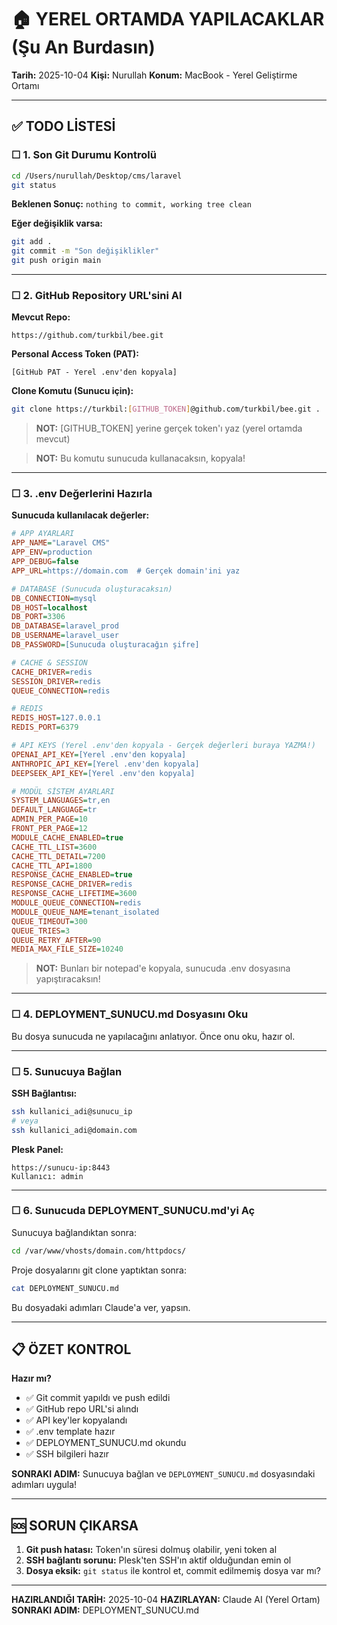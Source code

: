 # 🏠 YEREL ORTAMDA YAPILACAKLAR (Şu An Burdasın)

**Tarih:** 2025-10-04
**Kişi:** Nurullah
**Konum:** MacBook - Yerel Geliştirme Ortamı

---

## ✅ TODO LİSTESİ

### ☐ 1. Son Git Durumu Kontrolü
```bash
cd /Users/nurullah/Desktop/cms/laravel
git status
```

**Beklenen Sonuç:** `nothing to commit, working tree clean`

**Eğer değişiklik varsa:**
```bash
git add .
git commit -m "Son değişiklikler"
git push origin main
```

---

### ☐ 2. GitHub Repository URL'sini Al

**Mevcut Repo:**
```
https://github.com/turkbil/bee.git
```

**Personal Access Token (PAT):**
```
[GitHub PAT - Yerel .env'den kopyala]
```

**Clone Komutu (Sunucu için):**
```bash
git clone https://turkbil:[GITHUB_TOKEN]@github.com/turkbil/bee.git .
```

> **NOT:** [GITHUB_TOKEN] yerine gerçek token'ı yaz (yerel ortamda mevcut)

> **NOT:** Bu komutu sunucuda kullanacaksın, kopyala!

---

### ☐ 3. .env Değerlerini Hazırla

**Sunucuda kullanılacak değerler:**

```ini
# APP AYARLARI
APP_NAME="Laravel CMS"
APP_ENV=production
APP_DEBUG=false
APP_URL=https://domain.com  # Gerçek domain'ini yaz

# DATABASE (Sunucuda oluşturacaksın)
DB_CONNECTION=mysql
DB_HOST=localhost
DB_PORT=3306
DB_DATABASE=laravel_prod
DB_USERNAME=laravel_user
DB_PASSWORD=[Sunucuda oluşturacağın şifre]

# CACHE & SESSION
CACHE_DRIVER=redis
SESSION_DRIVER=redis
QUEUE_CONNECTION=redis

# REDIS
REDIS_HOST=127.0.0.1
REDIS_PORT=6379

# API KEYS (Yerel .env'den kopyala - Gerçek değerleri buraya YAZMA!)
OPENAI_API_KEY=[Yerel .env'den kopyala]
ANTHROPIC_API_KEY=[Yerel .env'den kopyala]
DEEPSEEK_API_KEY=[Yerel .env'den kopyala]

# MODÜL SİSTEM AYARLARI
SYSTEM_LANGUAGES=tr,en
DEFAULT_LANGUAGE=tr
ADMIN_PER_PAGE=10
FRONT_PER_PAGE=12
MODULE_CACHE_ENABLED=true
CACHE_TTL_LIST=3600
CACHE_TTL_DETAIL=7200
CACHE_TTL_API=1800
RESPONSE_CACHE_ENABLED=true
RESPONSE_CACHE_DRIVER=redis
RESPONSE_CACHE_LIFETIME=3600
MODULE_QUEUE_CONNECTION=redis
MODULE_QUEUE_NAME=tenant_isolated
QUEUE_TIMEOUT=300
QUEUE_TRIES=3
QUEUE_RETRY_AFTER=90
MEDIA_MAX_FILE_SIZE=10240
```

> **NOT:** Bunları bir notepad'e kopyala, sunucuda .env dosyasına yapıştıracaksın!

---

### ☐ 4. DEPLOYMENT_SUNUCU.md Dosyasını Oku

Bu dosya sunucuda ne yapılacağını anlatıyor. Önce onu oku, hazır ol.

---

### ☐ 5. Sunucuya Bağlan

**SSH Bağlantısı:**
```bash
ssh kullanici_adi@sunucu_ip
# veya
ssh kullanici_adi@domain.com
```

**Plesk Panel:**
```
https://sunucu-ip:8443
Kullanıcı: admin
```

---

### ☐ 6. Sunucuda DEPLOYMENT_SUNUCU.md'yi Aç

Sunucuya bağlandıktan sonra:

```bash
cd /var/www/vhosts/domain.com/httpdocs/
```

Proje dosyalarını git clone yaptıktan sonra:

```bash
cat DEPLOYMENT_SUNUCU.md
```

Bu dosyadaki adımları Claude'a ver, yapsın.

---

## 📋 ÖZET KONTROL

**Hazır mı?**
- ✅ Git commit yapıldı ve push edildi
- ✅ GitHub repo URL'si alındı
- ✅ API key'ler kopyalandı
- ✅ .env template hazır
- ✅ DEPLOYMENT_SUNUCU.md okundu
- ✅ SSH bilgileri hazır

**SONRAKI ADIM:** Sunucuya bağlan ve `DEPLOYMENT_SUNUCU.md` dosyasındaki adımları uygula!

---

## 🆘 SORUN ÇIKARSA

1. **Git push hatası:** Token'ın süresi dolmuş olabilir, yeni token al
2. **SSH bağlantı sorunu:** Plesk'ten SSH'ın aktif olduğundan emin ol
3. **Dosya eksik:** `git status` ile kontrol et, commit edilmemiş dosya var mı?

---

**HAZIRLANDIĞI TARİH:** 2025-10-04
**HAZIRLAYAN:** Claude AI (Yerel Ortam)
**SONRAKI ADIM:** DEPLOYMENT_SUNUCU.md
